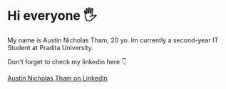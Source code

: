 # Hi everyone 🖐️

My name is Austin Nicholas Tham, 20 yo. Im currently a second-year IT Student at Pradita University.

Don't forget to check my linkedin here 👇

[Austin Nicholas Tham on LinkedIn](https://www.linkedin.com/in/austinnick112/)
